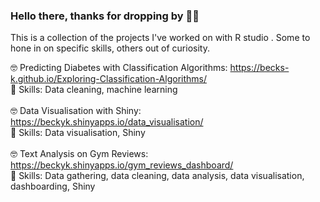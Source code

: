 ### Hello there, thanks for dropping by 👋🙆‍ 

This is a collection of the projects I've worked on with R studio . Some to hone in on specific skills, others out of curiosity.

🤓 Predicting Diabetes with Classification Algorithms: https://becks-k.github.io/Exploring-Classification-Algorithms/
<br>
📃 Skills: Data cleaning, machine learning
<br>
<br>
🤓 Data Visualisation with Shiny:   https://beckyk.shinyapps.io/data_visualisation/
<br>
📃 Skills: Data visualisation, Shiny 
<br>
<br>
🤓 Text Analysis on Gym Reviews: https://beckyk.shinyapps.io/gym_reviews_dashboard/
<br>
📃 Skills: Data gathering, data cleaning, data analysis, data visualisation, dashboarding, Shiny
<br>
<br>
<!--
**becks-k/becks-k** is a ✨ _special_ ✨ repository because its `README.md` (this file) appears on your GitHub profile.

Here are some ideas to get you started:

- 🔭 I’m currently working on ...
- 🌱 I’m currently learning ...
- 👯 I’m looking to collaborate on ...
- 🤔 I’m looking for help with ...
- 💬 Ask me about ...
- 📫 How to reach me: ...
- 😄 Pronouns: ...
- ⚡ Fun fact: ...
-->
